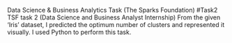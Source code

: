 Data Science & Business Analytics Task (The Sparks Foundation)
#Task2
TSF task 2 (Data Science and Business Analyst Internship)
From the given ‘Iris’ dataset, I predicted the optimum number of clusters and represented it visually.
I used Python to perform this task.

